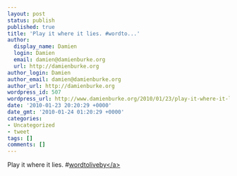 ```yaml
---
layout: post
status: publish
published: true
title: 'Play it where it lies. #wordto...'
author:
  display_name: Damien
  login: Damien
  email: damien@damienburke.org
  url: http://damienburke.org
author_login: Damien
author_email: damien@damienburke.org
author_url: http://damienburke.org
wordpress_id: 507
wordpress_url: http://www.damienburke.org/2010/01/23/play-it-where-it-lies-wordto/
date: '2010-01-23 20:20:29 +0000'
date_gmt: '2010-01-24 01:20:29 +0000'
categories:
- Uncategorized
- tweet
tags: []
comments: []
---
```

<p>Play it where it lies. #<a href="http:&#47;&#47;search.twitter.com&#47;search?q=%23wordtoliveby" class="aktt_hashtag">wordtoliveby<&#47;a></p>
